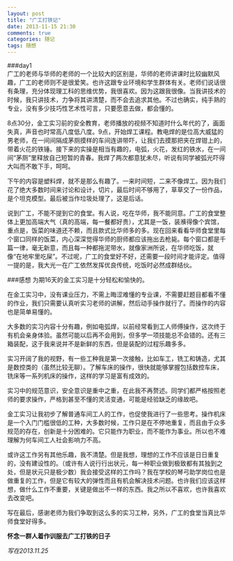 ```yaml
---
layout: post
title: "广工打铁记"
date: 2013-11-15 21:30
comments: true
categories: 随记
tags: 随想
---
```

###day1  
广工的老师与华师的老师的一个比较大的区别是，华师的老师讲课时比较幽默风趣，广工的老师则不是很爱笑。也许这跟专业环境和学生群体有关。老师们说话很有条理，充分体现理工科的思维优势，我很喜欢。因为这跟我很像。当我讲技术的时候，我只讲技术，力争将其讲清楚，而不会去追求其他。不过也确实，纯手熟的专业，没有多少技巧性艺术性可言，只要愿意去做，都会懂的。  
<!-- more -->
8点30分，金工实习前的安全教育，老师播放的视频不知道时什么年代的了，画面失真，声音也时常高八度低八度。9点，开始焊工课程。教电焊的是位高大威猛的男老师，在一间间隔成茅厕摸样的车间连讲带吓，让我们去摸那把夹在焊钳上的，带着火花的铁锤。接下来的实操是相当有趣的，电弧，火花，发红的铁水，在一间间“茅厕”里释放自己短暂的青春。我焊了两次都意犹未尽，听说有同学被弧光吓得大叫而不敢下手，呵呵。 

下午的内容是塑料焊，就不是那么有趣了。一来时间短，二来不像焊工。因为我们花了绝大多数时间来讨论和设计，切片，最后时间不够用了，草草交了一份作品，是个坦克模型。最后被当作垃圾处理了，这是后话。  

说到广工，不能不提到它的食堂。有人说，吃在华师，我不能同意。广工的食堂整体上更加高端大气（真的高端，每一餐都好贵），尤其是一饭，装㶇得像个宾馆，重点是，饭菜的味道还不赖，而且款式比华师多的多。现在回来看看华师食堂里每个窗口同样的饭菜，内心深深觉得华师的厨师都应该拖出去枪毙。每个窗口都是千篇一律，毫无新意，而且每一种都拖泥带水，就像家洲所说，在华师吃饭，就像“在地牢里吃屎”。不过呢，广工的食堂好不好，还需要一段时间才能评定。值得一提的是，我大光一在广工依然发挥优良传统，吃饭时必然成群结伙。

###感想
为期16天的金工实习是十分轻松和愉快的。

在金工实习中，没有课业压力，不需上晦涩难懂的专业课，不需要赶题目都看不懂的作业，我们只需要认真听实习老师的讲解，然后动手操作就行了。而操作的内容也是简单易懂的。

大多数的实习内容十分有趣，例如电弧焊，以前经常看到工人师傅操作，这次终于有机会亲身体验。虽然可能以后再不会用到，但多学一项技能总不会错的。还有三箱装配，这于我来说并不是新鲜的东西，但是装配的过程乐趣多多。

实习开阔了我的视野，有一些工种我是第一次接触，比如车工，铣工和铸造，尤其是数控类的（虽然比较无聊）。了解车床的操作，很快就能够掌握包括数控车床，铣床等一系列机床的操作，这样的学习是富有成效的。

实习中的规范意识，安全意识是重中之重，在此我不再赘述。同学们都严格按照老师的要求操作，严格到甚至不懂的灵活变通，可能是经验缺乏的缘故吧。

金工实习让我初步了解普通车间工人的工作，也促使我进行了一些思考。操作机床是一个入门门槛很低的工种，大多数时候，工作只是在不停地重复，而且由于众多规范的存在，创新是十分困难的。它只能作为职业，而不能作为事业。所以也不难理解为何车间工人社会影响力不高。

或许这工作另有其他乐趣，我不清楚。但是我想，理想的工作不应该是日日重复的，没有建设性的。（或许有人说行行出状元，每一种职业做到极致都有其独到之处，但是状元只是极少数）我会接受这样的工作吗？我在学校的琴弓助学岗位也是做重复的工作，但是它有较大的弹性而且有机会解决技术问题。也许我们应该这样想，做什么工作不重要，关键是做出不一样的东西。我之所以不喜欢，也许我喜欢去改变吧。

写在最后，感谢老师为我们争取到这么多的实习工种，另外，广工的食堂当真比华师食堂好得多。

**怀念一群人着作训服去广工打铁的日子**

*写在2013.11.25*

